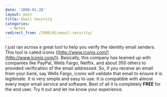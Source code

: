 ```yaml
---
date: '2008-01-28'
layout: post
title: Email Security
categories:
  - Notes
redirect_from: /2008/01/email-security/
---
```


I just ran across a great tool to help you verify the identity email senders. This tool is called iconix ([http://www.iconix.com/](http://www.iconix.com/)). Basically, this company has teamed up with companies like PayPal, Wells Fargo, Netflix, and about 350 others to provided verification of the email addressed. So, if you receive an email from your bank, say Wells Fargo, iconix will validate that email to ensure it is legitimate. It is very simple and easy to use. It is compatible with almost every major email service and software. Best of all it is completely **FREE** for the end user. Try it out and let me know your experience.

